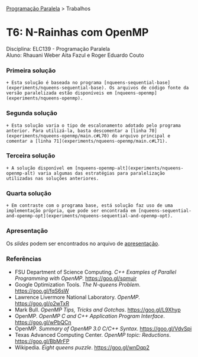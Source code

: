 [Programação Paralela](https://github.com/AndreaInfUFSM/elc139-2018a) > Trabalhos

# T6: N-Rainhas com OpenMP

Disciplina: ELC139 - Programação Paralela <br/>
Aluno: Rhauani Weber Aita Fazul e Roger Eduardo Couto


### Primeira solução

	+ Esta solução é baseada no programa [nqueens-sequential-base](experiments/nqueens-sequential-base). Os arquivos de código fonte da versão paralelizada estão disponíveis em [nqueens-openmp](experiments/nqueens-openmp).

### Segunda solução

	+ Esta solução varia o tipo de escalonamento adotado pelo programa anterior. Para utilizá-la, basta descomentar a [linha 70](experiments/nqueens-openmp/main.c#L70) do arquivo principal e comentar a [linha 71](experiments/nqueens-openmp/main.c#L71).

### Terceira solução
	
	+ A solução disponível em [nqueens-openmp-alt](experiments/nqueens-openmp-alt) varia algumas das estratégias para paralelização utilizadas nas soluções anteriores.

### Quarta solução

	+ Em contraste com o programa base, está solução faz uso de uma implementação própria, que pode ser encontrada em [nqueens-sequential-and-openmp-opt](experiments/nqueens-sequential-and-openmp-opt).

### Apresentação

Os _slides_ podem ser encontrados no arquivo de [apresentação](apresentacao.pdf).

### Referências
- FSU Department of Science Computing. <i>C++ Examples of Parallel Programming with OpenMP</i>. https://goo.gl/sqmujr
- Google Optimization Tools. <i>The N-queens Problem</i>. https://goo.gl/fqS6sW 
- Lawrence Livermore National Laboratory. <i>OpenMP</i>. https://goo.gl/o2wTxR
- Mark Bull. <i>OpenMP Tips, Tricks and Gotchas</i>. https://goo.gl/L9Xhyp
- OpenMP. <i>OpenMP C and C++ Application Program Interface</i>. https://goo.gl/wPbQCn
- OpenMP. <i>Summary of OpenMP 3.0 C/C++ Syntax</i>. https://goo.gl/VdvSpi
- Texas Advanced Computing Center. <i>OpenMP topic: Reductions</i>. https://goo.gl/BbMrFP
- Wikipedia. <i>Eight queens puzzle</i>. https://goo.gl/wnDqp2
